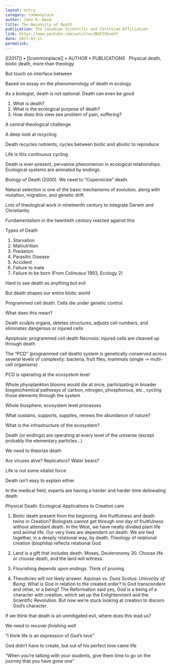 ```yaml
---
layout: entry
category: commonplace
author: John R. Wood
title: The Necessity of Death
publication: The Canadian Scientific and Christian Affiliation
link: https://www.youtube.com/watch?v=JBGFIVGvekY
date: 2017-03-11
permalink: 
---
```


[[2017]] • [[commonplace]] • AUTHOR • PUBLICATIONS 
 
Physical death, biotic death, more than theology

But touch on interface between

Based on essay on the phenomenology of death in ecology

As a biologist, death is not optional. Death can even be good

1. What is death?
2. What is the ecological purpose of death?
3. How does this view see problem of pain, suffering?

A central theological challenge


A deep look at recycling

Death recycles nutrients, cycles between biotic and abiotic to reproduce

Life is this continuous cycling


Death is ever-present, pervasive phenomenon in ecological relationships. Ecological systems are animated by endings.

Biology of Death (2000). We need to “Copernicize” death.


Natural selection is one of the basic mechanisms of evolution, along with mutation, migration, and genetic drift

Lots of theological work in nineteenth century to integrate Darwin and Christianity

Fundamentalism in the twentieth century reacted against this


Types of Death
1. Starvation
2. Malnutrition
3. Predation
4. Parasitic Disease
5. Accident
6. Failure to mate
7. Failure to be born
(From Colinvaux 1993, Ecology 2)


Hard to see death as anything but evil

But death shapes our entire biotic world


Programmed cell death. Cells die under genetic control.

What does this mean?

Death sculpts organs, deletes structures, adjusts cell numbers, and eliminates dangerous or injured cells

Apoptosis: programmed cell death
Necrosis: injured cells are cleaned up through death

The “PCD” (programmed cell death) system is genetically conserved across several levels of complexity: bacteria, fruit flies, mammals (single -> multi-cell organisms)

PCD is operating at the *ecosystem* level

Whole phyoplankton blooms would die at once, participating in broader biogeochemical pathways of carbon, nitrogen, phosphorous, etc., cycling those elements through the system

Whole biosphere, ecosystem level processes


What sustains, supports, supplies, renews the abundance of nature?

What is the infrastructure of the ecosystem?


Death (or endings) are operating at every level of the universe (except probably the elementary particles…)


We need to theorize death


Are viruses alive? Replicators? Water bears?

Life is not some vitalist force

Death isn’t easy to explain either

In the medical field, experts are having a harder and harder time delineating death


Physical Death: Ecological Applications to Creation care

1. Biotic death present from the beginning. Are fruitfulness and death twins in Creation? Biologists cannot get through one day of fruitfulness without attendant death. In the West, we have neatly divided plant life and animal life. Our very lives are dependent on death. We are tied together, in a deeply relational way, by death. Theology of relational creation (biophilia) reflects relational God.

2. Land is a gift that includes death. Moses, Deuteronomy 30. Choose life or choose death, and the land will witness.

3. Flourishing depends upon endings. Think of pruning. 

4. Theodicies will not likely answer. Aquinas vs. Duns Scotus: *Univocity of Being.* What is God in relation to the created order? Is God transcendent and other, or a being? The Reformation said yes, God is a being of a character with creation, which set up the Enlightenment and the Scientific Revolution. But now we’re stuck looking at creation to discern God’s character.


If we think that death is an unmitigated evil, where does this lead us?


We need to recover *finishing well*



“I think life is an expression of God’s love”

God didn’t have to create, but out of his perfect love came life


“When you’re talking with your students, give them time to go on the journey that you have gone one”






